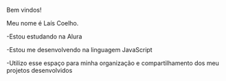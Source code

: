 Bem vindos!

Meu nome é Laís Coelho.

-Estou estudando na Alura

-Estou me desenvolvendo na linguagem JavaScript

-Utilizo esse espaço para minha organização e compartilhamento dos meu projetos desenvolvidos
